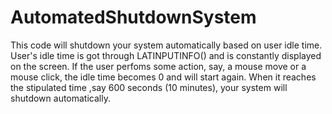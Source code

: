 # AutomatedShutdownSystem
   This code will shutdown your system automatically based on user idle time. User's idle time is got through LATINPUTINFO() and is constantly displayed on the screen. If the user perfoms some action, say, a mouse move or a mouse click, the idle time becomes 0 and will start again. When it reaches the stipulated time ,say 600 seconds (10 minutes), your system will shutdown automatically.
